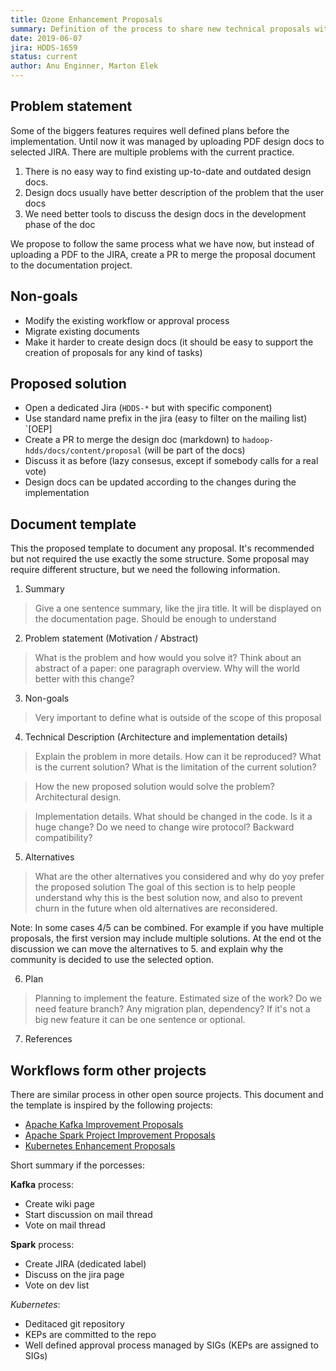```yaml
---
title: Ozone Enhancement Proposals
summary: Definition of the process to share new technical proposals with the Ozone community.
date: 2019-06-07
jira: HDDS-1659
status: current
author: Anu Enginner, Marton Elek
---
```


## Problem statement

Some of the biggers features requires well defined plans before the implementation. Until now it was managed by uploading PDF design docs to selected JIRA. There are multiple problems with the current practice.

 1. There is no easy way to find existing up-to-date and outdated design docs.
 2. Design docs usually have better description of the problem that the user docs
 3. We need better tools to discuss the design docs in the development phase of the doc

We propose to follow the same process what we have now, but instead of uploading a PDF to the JIRA, create a PR to merge the proposal document to the documentation project.

## Non-goals

 * Modify the existing workflow or approval process
 * Migrate existing documents
 * Make it harder to create design docs (it should be easy to support the creation of proposals for any kind of tasks)

## Proposed solution

 * Open a dedicated Jira (`HDDS-*` but with specific component)
 * Use standard name prefix in the jira (easy to filter on the mailing list) `[OEP]
 * Create a PR to merge the design doc (markdown) to `hadoop-hdds/docs/content/proposal` (will be part of the docs)
 * Discuss it as before (lazy consesus, except if somebody calls for a real vote)
 * Design docs can be updated according to the changes during the implementation

## Document template

This the proposed template to document any proposal. It's recommended but not required the use exactly the some structure. Some proposal may require different structure, but we need the following information.

1. Summary

> Give a one sentence summary, like the jira title. It will be displayed on the documentation page. Should be enough to understand

2. Problem statement (Motivation / Abstract)

> What is the problem and how would you solve it? Think about an abstract of a paper: one paragraph overview. Why will the world better with this change?

3. Non-goals

 > Very important to define what is outside of the scope of this proposal

4.   Technical Description (Architecture and implementation details)

 > Explain the problem in more details. How can it be reproduced? What is the current solution? What is the limitation of the current solution?

 > How the new proposed solution would solve the problem? Architectural design.

 > Implementation details. What should be changed in the code. Is it a huge change? Do we need to change wire protocol? Backward compatibility?

5. Alternatives

 > What are the other alternatives you considered and why do yoy prefer the proposed solution The goal of this section is to help people understand why this is the best solution now, and also to prevent churn in the future when old alternatives are reconsidered.

Note: In some cases 4/5 can be combined. For example if you have multiple proposals, the first version may include multiple solutions. At the end ot the discussion we can move the alternatives to 5. and explain why the community is decided to use the selected option.

6. Plan

 > Planning to implement the feature. Estimated size of the work? Do we need feature branch? Any migration plan, dependency? If it's not a big new feature it can be one sentence or optional.

7. References

## Workflows form other projects

There are similar process in other open source projects. This document and the template is inspired by the following projects:

 * [Apache Kafka Improvement Proposals](https://cwiki.apache.org/confluence/display/KAFKA/Kafka+Improvement+Proposals)
 * [Apache Spark Project Improvement Proposals](https://spark.apache.org/improvement-proposals.html)
 * [Kubernetes Enhancement Proposals](https://github.com/kubernetes/enhancements/tree/master/keps)

Short summary if the porcesses:

__Kafka__ process:

 * Create wiki page
 * Start discussion on mail thread
 * Vote on mail thread

__Spark__ process:

 * Create JIRA (dedicated label)
 * Discuss on the jira page
 * Vote on dev list

*Kubernetes*:

 * Deditaced git repository
 * KEPs are committed to the repo
 * Well defined approval process managed by SIGs (KEPs are assigned to SIGs)

